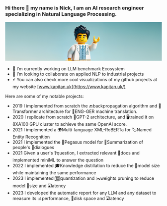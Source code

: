 ### Hi there 👋 my name is Nick, I am an AI research engineer specializing in Natural Language Processing.

<p align="center">
  <img src="intro.png" alt="Setup widget" width="1000" /> <!-- Adjust the width as needed -->
</p>


- 🔭 I’m currently working on LLM benchmark Ecosystem
- 👯 I’m looking to collaborate on applied NLP to industrial projects
- ⚡ You can also check more cool visualizations  of my github projects at my website [www.kapitan.uk](https://www.kapitan.uk/)

Here are some of my notable projects:
- 2019 I implemented from scratch the 🔙backpropagation algorithm and 🤖Transformer architecture for 🔄ENG-GER machine translation.
- 2020 I replicate from scratch 📐GPT-2 architecture, and 🖥️trained it on 8XA100 GPU cluster to achieve the same OpenAI score.
- 2021 I implemented a 🌍Multi-language XML-RoBERTa for 🏷️Named Entity Recognition
- 2021 I implemented the 🤖Pegasus model for 📝Summarization of people's 💬dialogues
- 2021 Given a user's ❓question, I extracted relevant 📂docs and implemented miniML to answer the question
- 2022 I implemented 🎓Knowledge distillation to reduce the 🍃model size while maintaining the same performance
- 2023 I implemented 🔟quantization and ✂️weights pruning to reduce model 💾size and ⌛latency
- 2023 I developed the automatic report for any LLM and any dataset to measure its 📊performance, 💽disk space and ⌛latency
